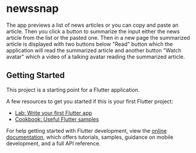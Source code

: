 # newssnap

The app previews a list of news articles or you can copy and paste an article. Then you click a button to summarize the input either the news article from the list or the pasted one. Then in a new page the summarized article is displayed with two buttons below "Read" button which the application will read the summarized article and another button "Watch avatar" which a video of a talking avatar reading the summarized article.

## Getting Started

This project is a starting point for a Flutter application.

A few resources to get you started if this is your first Flutter project:

- [Lab: Write your first Flutter app](https://docs.flutter.dev/get-started/codelab)
- [Cookbook: Useful Flutter samples](https://docs.flutter.dev/cookbook)

For help getting started with Flutter development, view the
[online documentation](https://docs.flutter.dev/), which offers tutorials,
samples, guidance on mobile development, and a full API reference.
